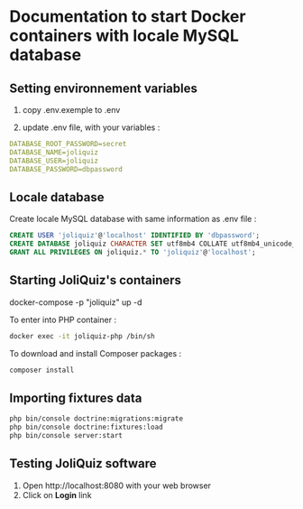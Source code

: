 # Documentation to start Docker containers with locale MySQL database


## Setting environnement variables

1. copy .env.exemple to .env

2. update .env file, with your variables :

```yaml
DATABASE_ROOT_PASSWORD=secret
DATABASE_NAME=joliquiz
DATABASE_USER=joliquiz
DATABASE_PASSWORD=dbpassword
```



## Locale database

Create locale MySQL database
with same information as .env file :

```sql
CREATE USER 'joliquiz'@'localhost' IDENTIFIED BY 'dbpassword';
CREATE DATABASE joliquiz CHARACTER SET utf8mb4 COLLATE utf8mb4_unicode_ci;
GRANT ALL PRIVILEGES ON joliquiz.* TO 'joliquiz'@'localhost';
```




## Starting JoliQuiz's containers

docker-compose -p "joliquiz" up -d

To enter into PHP container : 
```sh
docker exec -it joliquiz-php /bin/sh
```

To download and install Composer packages : 
```sh
composer install

```




## Importing fixtures data 

```bash
php bin/console doctrine:migrations:migrate
php bin/console doctrine:fixtures:load
php bin/console server:start
```





## Testing JoliQuiz software

1. Open http://localhost:8080 with your web browser
2. Click on **Login** link



